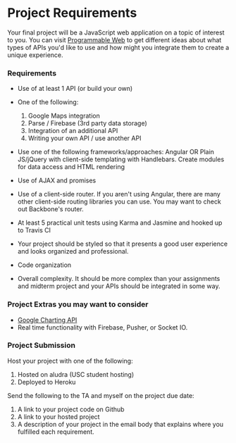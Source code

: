 Project Requirements
====================

Your final project will be a JavaScript web application on a topic of interest to you. You can visit [Programmable Web](http://programmableweb.com) to get different ideas about what types of APIs you'd like to use and how might you integrate them to create a unique experience.

### Requirements

* Use of at least 1 API (or build your own)
* One of the following:
  1. Google Maps integration
  2. Parse / Firebase (3rd party data storage)
  3. Integration of an additional API
  4. Writing your own API / use another API
 
* Use one of the following frameworks/approaches: Angular OR Plain JS/jQuery with client-side templating with Handlebars. Create modules for data access and HTML rendering
* Use of AJAX and promises
* Use of a client-side router. If you aren't using Angular, there are many other client-side routing libraries you can use. You may want to check out Backbone's router.
* At least 5 practical unit tests using Karma and Jasmine and hooked up to Travis CI
* Your project should be styled so that it presents a good user experience and looks organized and professional.
* Code organization
* Overall complexity. It should be more complex than your assignments and midterm project and your APIs should be integrated in some way.

### Project Extras you may want to consider

* [Google Charting API](https://developers.google.com/chart/)
* Real time functionality with Firebase, Pusher, or Socket IO.


### Project Submission

Host your project with one of the following:

1. Hosted on aludra (USC student hosting)
2. Deployed to Heroku

Send the following to the TA and myself on the project due date:

1. A link to your project code on Github
2. A link to your hosted project
3. A description of your project in the email body that explains where you fulfilled each requirement.
